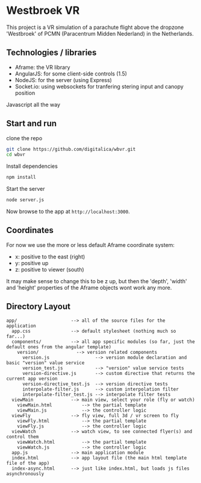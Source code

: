 # Westbroek VR

This project is a VR simulation of a parachute flight above the dropzone 'Westbroek' of PCMN
(Paracentrum Midden Nederland) in the Netherlands.

## Technologies / libraries

- Aframe: the VR library
- AngularJS: for some client-side controls (1.5)
- NodeJS: for the server (using Express)
- Socket.io: using websockets for tranfering stering input and canopy position

Javascript all the way

## Start and run

clone the repo

```bash
git clone https://github.com/digitalica/wbvr.git
cd wbvr
```

Install dependencies

```bash
npm install
```

Start the server

```bash
node server.js
```


Now browse to the app at `http://localhost:3000`.

## Coordinates

For now we use the more or less default Aframe coordinate system:
- x: positive to the east (right)
- y: positive up
- z: positive to viewer (south)

It may make sense to change this to be z up, but then the 'depth', 'width'  and 'height' properties of the 
Aframe objects wont work any more.

## Directory Layout

```
app/                    --> all of the source files for the application
  app.css               --> default stylesheet (nothing much so far...)
  components/           --> all app specific modules (so far, just the default ones from the angular template)
    version/              --> version related components
      version.js                 --> version module declaration and basic "version" value service
      version_test.js            --> "version" value service tests
      version-directive.js       --> custom directive that returns the current app version
      version-directive_test.js  --> version directive tests
      interpolate-filter.js      --> custom interpolation filter
      interpolate-filter_test.js --> interpolate filter tests
  viewMain              --> main view, select your role (fly or watch)
    viewMain.html           --> the partial template
    viewMain.js             --> the controller logic
  viewFly               --> fly view, full 3d / vr screen to fly
    viewFly.html            --> the partial template
    viewFly.js              --> the controller logic
  viewWatch             --> watch view, to see connected flyer(s) and control them
    viewWatch.html          --> the partial template
    viewWatch.js            --> the controller logic
  app.js                --> main application module
  index.html            --> app layout file (the main html template file of the app)
  index-async.html      --> just like index.html, but loads js files asynchronously
```

